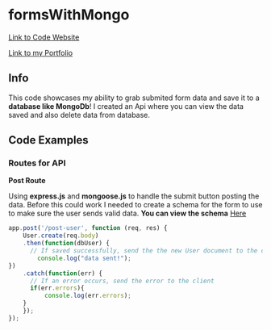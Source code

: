 # formsWithMongo
[Link to Code Website](https://desolate-sea-56537.herokuapp.com/)

[Link to my Portfolio](http://jarongallo.herokuapp.com/)

## Info 
This code showcases my ability to grab submited form data and save it to a **database like MongoDb**! I created an Api where you can view the data saved and also delete data from database.

## Code Examples

### Routes for API 

**Post Route**

Using **express.js** and **mongoose.js** to handle the submit button posting the data.
Before this could work I needed to create a schema for the form to use to make sure the user sends valid data.
**You can view the schema** [Here](https://github.com/JaronGallo/formsWithMongo/blob/master/userModel.js)

```javascript
app.post('/post-user', function (req, res) {
    User.create(req.body)
    .then(function(dbUser) {
      // If saved successfully, send the the new User document to the client
        console.log("data sent!");
})
    .catch(function(err) {
      // If an error occurs, send the error to the client
      if(err.errors){
          console.log(err.errors);
    }
    });
});
```

